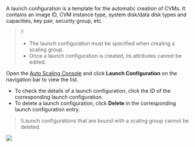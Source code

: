 A launch configuration is a template for the automatic creation of CVMs. It contains an image ID, CVM instance type, system disk/data disk types and capacities, key pair, security group, etc.

>?
>- The launch configuration must be specified when creating a scaling group.
>- Once a launch configuration is created, its attributes cannot be edited.

Open the [Auto Scaling Console](https://console.cloud.tencent.com/autoscaling/config) and click **Launch Configuration** on the navigation bar to view the list.
- To check the details of a launch configuration, click the ID of the corresponding launch configuration.
- To delete a launch configuration, click **Delete** in the corresponding launch configuration entry.

>!Launch configurations that are bound with a scaling group cannot be deleted.
>
![](https://main.qcloudimg.com/raw/68b3b2b0d33140c6ca1d79492115bc30.png)
